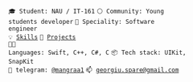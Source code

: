 <code>🎓 Student: NAU / IT-161</code>
<code>⚪ Community: Young students developer</code>
<code>👷 Speciality: Software engineer</code><br>
<code>💡 [Skills](SKILLS.md)</code>
<code>🧻 [Projects](PROJECTS.md)</code><br>
<code>🧑‍💻 Languages: Swift, C++, C#, C</code>
<code>📦 Tech stack: UIKit, SnapKit</code><br>
<code>💬 telegram: [@mangraa1](https://telegram.me/mangraa1)</code>
<code>📫 [georgiu.spare@gmail.com](mailto:georgiu.spare@gmail.com)</code>
